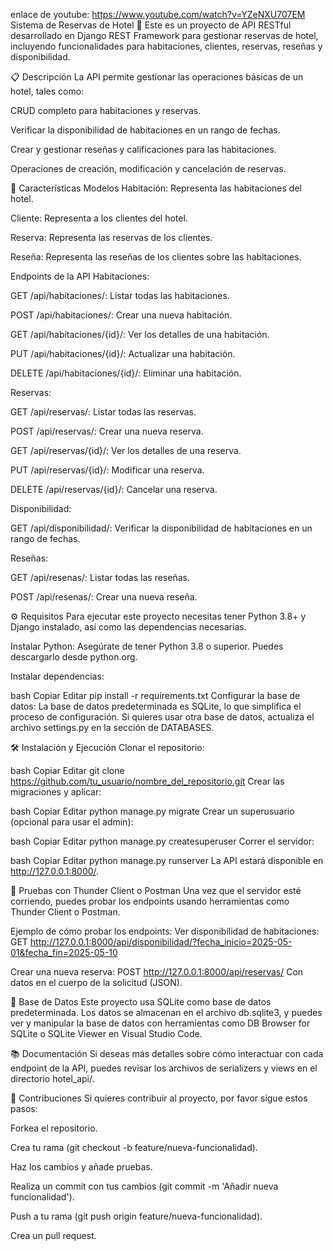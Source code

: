 enlace de youtube: https://www.youtube.com/watch?v=YZeNXU707EM
Sistema de Reservas de Hotel 🏨
Este es un proyecto de API RESTful desarrollado en Django REST Framework para gestionar reservas de hotel, incluyendo funcionalidades para habitaciones, clientes, reservas, reseñas y disponibilidad.

📋 Descripción
La API permite gestionar las operaciones básicas de un hotel, tales como:

CRUD completo para habitaciones y reservas.

Verificar la disponibilidad de habitaciones en un rango de fechas.

Crear y gestionar reseñas y calificaciones para las habitaciones.

Operaciones de creación, modificación y cancelación de reservas.

🚀 Características
Modelos
Habitación: Representa las habitaciones del hotel.

Cliente: Representa a los clientes del hotel.

Reserva: Representa las reservas de los clientes.

Reseña: Representa las reseñas de los clientes sobre las habitaciones.

Endpoints de la API
Habitaciones:

GET /api/habitaciones/: Listar todas las habitaciones.

POST /api/habitaciones/: Crear una nueva habitación.

GET /api/habitaciones/{id}/: Ver los detalles de una habitación.

PUT /api/habitaciones/{id}/: Actualizar una habitación.

DELETE /api/habitaciones/{id}/: Eliminar una habitación.

Reservas:

GET /api/reservas/: Listar todas las reservas.

POST /api/reservas/: Crear una nueva reserva.

GET /api/reservas/{id}/: Ver los detalles de una reserva.

PUT /api/reservas/{id}/: Modificar una reserva.

DELETE /api/reservas/{id}/: Cancelar una reserva.

Disponibilidad:

GET /api/disponibilidad/: Verificar la disponibilidad de habitaciones en un rango de fechas.

Reseñas:

GET /api/resenas/: Listar todas las reseñas.

POST /api/resenas/: Crear una nueva reseña.

⚙️ Requisitos
Para ejecutar este proyecto necesitas tener Python 3.8+ y Django instalado, así como las dependencias necesarias.

Instalar Python:
Asegúrate de tener Python 3.8 o superior. Puedes descargarlo desde python.org.

Instalar dependencias:

bash
Copiar
Editar
pip install -r requirements.txt
Configurar la base de datos:
La base de datos predeterminada es SQLite, lo que simplifica el proceso de configuración. Si quieres usar otra base de datos, actualiza el archivo settings.py en la sección de DATABASES.

🛠️ Instalación y Ejecución
Clonar el repositorio:

bash
Copiar
Editar
git clone https://github.com/tu_usuario/nombre_del_repositorio.git
Crear las migraciones y aplicar:

bash
Copiar
Editar
python manage.py migrate
Crear un superusuario (opcional para usar el admin):

bash
Copiar
Editar
python manage.py createsuperuser
Correr el servidor:

bash
Copiar
Editar
python manage.py runserver
La API estará disponible en http://127.0.0.1:8000/.

🔧 Pruebas con Thunder Client o Postman
Una vez que el servidor esté corriendo, puedes probar los endpoints usando herramientas como Thunder Client o Postman.

Ejemplo de cómo probar los endpoints:
Ver disponibilidad de habitaciones:
GET http://127.0.0.1:8000/api/disponibilidad/?fecha_inicio=2025-05-01&fecha_fin=2025-05-10

Crear una nueva reserva:
POST http://127.0.0.1:8000/api/reservas/
Con datos en el cuerpo de la solicitud (JSON).

📄 Base de Datos
Este proyecto usa SQLite como base de datos predeterminada. Los datos se almacenan en el archivo db.sqlite3, y puedes ver y manipular la base de datos con herramientas como DB Browser for SQLite o SQLite Viewer en Visual Studio Code.

📚 Documentación
Si deseas más detalles sobre cómo interactuar con cada endpoint de la API, puedes revisar los archivos de serializers y views en el directorio hotel_api/.

📄 Contribuciones
Si quieres contribuir al proyecto, por favor sigue estos pasos:

Forkea el repositorio.

Crea tu rama (git checkout -b feature/nueva-funcionalidad).

Haz los cambios y añade pruebas.

Realiza un commit con tus cambios (git commit -m 'Añadir nueva funcionalidad').

Push a tu rama (git push origin feature/nueva-funcionalidad).

Crea un pull request.

